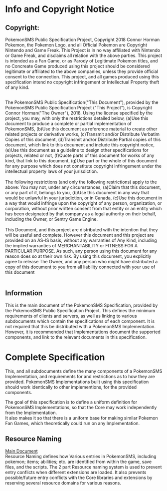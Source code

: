 <h1>Info and Copyright Notice</h1>

<h2>Copyright:</h2>
PokemonSMS Public Specification Project, Copyright 2018 Connor Horman
Pokemon, the Pokemon Logo, and all Official Pokemon are Copyright Nintendo and Game Freak. This Project is in no way affiliated with Nintendo or Game Freak, and disclaims all relation with the above parties. This project is intended as a Fan Game, or as Parody of Legitimate Pokemon titles, and no Concreate Game produced using this project should be considered legitimate or affiliated to the above companies, unless they provide official consent to the connection. This project, and all games produced using this specification intend no copyright infringement or Intellectual Property theft of any kind.<br/><br/>


The PokemonSMS Public Specification("This Document"), provided by the PokemonSMS Public Specification Project ("This Project"), is Copyright Connor Horman("The Owner"), 2018. 
Using the license specified by the project, you may, with only the restrictions detailed below,
(a)Use this document to produce a complete or partial implementation of PokemonSMS, 
(b)Use this document as reference material to create other related projects or derivative works,
(c)Transmit and/or Distribute Verbatim Copies of this document,
(d)Transmit and/or Distribute Partial copies of this document, which link to this document and include this copyright notice,
(e)Use this document as a guideline to design other specifications for projects, related or not,
(f)Quote parts of this document for works of any kind, that link to this document,
(g)Use part or the whole of this document for any purpose which does not constitute copyright infringement under the intellectual property laws of your jurisdiction.
<br/><br/>
The following restrictions (and only the following restrictions) apply to the above:
You may not, under any circumstances, 
(a)Claim that this document, or any part of it, belongs to you, 
(b)Use this document in any way that would be unlawful in your jurisdiction, or in Canada, 
(c)Use this document in a way that would infringe upon the copyright of any person, organization, or corporation, without prior written consent from that entity or an entity which has been designated by that company as a legal authority on their behalf, including the Owner, or Sentry Game Engine.
<br/><br/>
  This Document, and this project are distributed with the intention that they will be useful and complete. However this document and this project are provided on an AS-IS basis, without any warranties of Any Kind, including the implied warranties of MERCHANTABILITY or FITNESS FOR A PARTICULAR PURPOSE. As such, any person using this document for any reason does so at their own risk.  By using this document, you explicitly agree to release The Owner, and any person who might have distributed a copy of this document to you from all liability connected with your use of this document
<br/><br/>

<h2>Information</h2>
This is the main document of the PokemonSMS Specification, provided by the PokemonSMS Public Specification Project. This defines the minimum requirements of clients and servers, as well as linking to various subdocuments which contain the specifications of each component. 
It is not required that this be distributed with a PokemonSMS Implementation. 
However, it is recommended that Implementations document the supported components, and link to the relevant documents in this specification. 

<h1>Complete Specification</h1>

This, and all subdocuments define the many components of a PokemonSMS Implementation, and requirements for and restrictions as to how they are provided. 
PokemonSMS Implementations built using this specification should work identically to other implementions, for the provided components. 

The goal of this specification is to define a uniform definition for PokemonSMS Implementations, so that the Core may work independently from the Implementation.  
It also makes it so that there is a uniform base for making similar Pokemon Fan Games, which theoretically could run on any Implementation. 

<h2>Resource Naming</h2>
<a href="https://github.com/chorman0773/PokemonSMS-Core/tree/master/Specifications/ResourceNaming.md">Main Document</a><br/>
Resource Naming defines how Various entries in PokemonSMS, including pokemon; items; abilities; etc. are identified from within the game, save files, and the scripts. 
The 2 part Resource naming system is used to prevent entry conflicts when different extensions are loaded. 
It also prevents possible/future entry conflicts with the Core libraries and extensions by reserving several resource domains for various reasons. 







